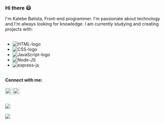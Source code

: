 ### Hi there :smiley:

I'm Kalebe Batista, Front-end programmer. I'm passionate about technology and I'm always looking for knowledge. I am currently studying and creating projects with: 
<br>
<br>
- <img src="https://img.shields.io/badge/HTML5-E34F26?style=for-the-badge&logo=html5&logoColor=white" alt="HTML-logo"/>
- <img src="https://img.shields.io/badge/CSS3-1572B6?style=for-the-badge&logo=css3&logoColor=white" alt="CSS-logo"/>
- <img src="https://img.shields.io/badge/JavaScript-323330?style=for-the-badge&logo=javascript&logoColor=F7DF1E" alt="JavaScript-logo"/>
- <img src="https://img.shields.io/badge/Node.js-43853D?style=for-the-badge&logo=node.js&logoColor=white" alt="Node-JS" />
- <img src="https://img.shields.io/badge/Express.js-404D59?style=for-the-badge" alt="express-js"/>

<br>
<b>Connect with me:
<br>
<br>
<a target="_blank" href="https://instagram.com/kalebebatista">
  <img align="left" width="22px" src="https://cdn-icons-png.flaticon.com/512/174/174855.png" alt="icone-instagram"> 
</a>
<a target="_blank" href="https://facebook.com/kalebe.batista">
  <img align="left" width="22px" src="https://cdn-icons-png.flaticon.com/512/174/174848.png" alt="icone-facebook"> 
</a>
<br>
<br>
  <br>
<img align="bottom" src="https://github-readme-stats.vercel.app/api?username=KalebeBatista94"/>
<br>
<br>
<img align="bottom" src="https://github-readme-stats.vercel.app/api/top-langs/?username=KalebeBatista94"/>
